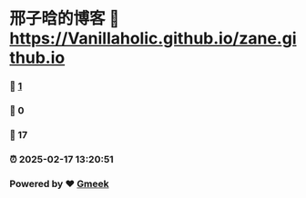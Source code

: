 # 邢子晗的博客 :link: https://Vanillaholic.github.io/zane.github.io 
### :page_facing_up: [1](https://Vanillaholic.github.io/zane.github.io/tag.html) 
### :speech_balloon: 0 
### :hibiscus: 17 
### :alarm_clock: 2025-02-17 13:20:51 
### Powered by :heart: [Gmeek](https://github.com/Meekdai/Gmeek)
